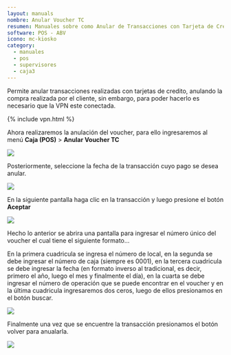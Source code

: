 ```yaml
---
layout: manuals
nombre: Anular Voucher TC
resumen: Manuales sobre como Anular de Transacciones con Tarjeta de Crédito.
software: POS - ABV
icono: mc-kiosko
category:
  - manuales
  - pos
  - supervisores
  - caja3
---
```

Permite anular transacciones realizadas con tarjetas de credito, anulando la compra realizada por el cliente, sin embargo, para poder hacerlo es necesario que la VPN este conectada.

{% include vpn.html %}

Ahora realizaremos la anulación del voucher, para ello ingresaremos al menú **Caja (POS)** > **Anular Voucher TC**

<p class="centrado"><img src="{{site.baseurl}}/docs/pos/img/anular/1.png"></p>

Posteriormente, seleccione la fecha de la transacción cuyo pago se desea anular.

<p class="centrado"><img src="{{site.baseurl}}/docs/pos/img/anular/2.png"></p>

En la siguiente pantalla haga clic en la transacción y luego presione el botón **Aceptar**

<p class="centrado"><img src="{{site.baseurl}}/docs/pos/img/anular/3.png"></p>

Hecho lo anterior se abrira una pantalla para ingresar el número único del voucher el cual tiene el siguiente formato...

En la primera cuadricula se ingresa el número de local, en la segunda se debe ingresar el número de caja (siempre es 0001), en la tercera cuadricula se debe ingresar la fecha (en formato inverso al tradicional, es decir, primero el año, luego el mes y finalmente el día), en la cuarta se debe ingresar el número de operación que se puede encontrar en el voucher y en la última cuadricula ingresaremos dos ceros, luego de ellos presionamos en el botón buscar.

<p class="centrado"><img src="{{site.baseurl}}/docs/pos/img/anular/4.png"></p>

Finalmente una vez que se encuentre la transacción presionamos el botón volver para anualarla.

<p class="centrado"><img src="{{site.baseurl}}/docs/pos/img/anular/5.png"></p>